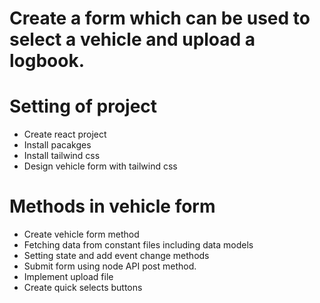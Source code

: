 # Create a form which can be used to select a vehicle and upload a logbook.

# Setting of project
- Create react project
- Install pacakges
- Install tailwind css
- Design vehicle form with tailwind css


# Methods in vehicle form
- Create vehicle form method
- Fetching data from constant files including data models
- Setting state and add event change methods
- Submit form using node API post method.
- Implement upload file
- Create quick selects buttons
